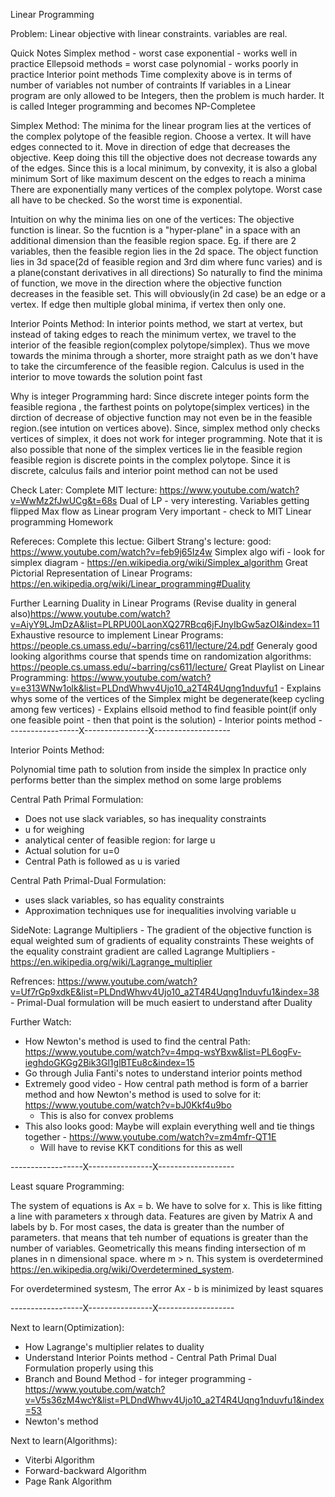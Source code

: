 Linear Programming

Problem:
Linear objective with linear constraints. variables are real.

Quick Notes
Simplex method - worst case exponential - works well in practice
Ellepsoid methods = worst case polynomial - works poorly in practice
Interior point methods
Time complexity above is in terms of number of variables not number of contraints
If variables in a Linear program are only allowed to be Integers, then the problem is much harder. It is called Integer programming and becomes NP-Completee

Simplex Method: 
The minima for the linear program lies at the vertices of the complex polytope of the feasible region. 
Choose a vertex. It will have  edges connected to it. Move in direction of edge that decreases the objective.
Keep doing this till the objective does not decrease towards any of the edges.
Since this is a local minimum, by convexity, it is also a global minimum
Sort of like maximum descent on the edges to reach a minima
There are exponentially many vertices of the complex polytope. Worst case all have to be checked. So the worst time is exponential.


Intuition on why the minima lies on one of the vertices:
The objective function is linear. So the fucntion is a "hyper-plane" in a space with an additional dimension than the feasible region space.
Eg. if there are 2 variables, then the feasible region lies in the 2d space. The object function lies in 3d space(2d of feasible region and 3rd dim where func varies) and is a plane(constant derivatives in all directions)
So naturally to find the minima of function, we move in the direction where the objective function decreases in the feasible set. 
This will obviously(in 2d case) be an edge or a vertex. If edge then multiple global minima, if vertex then only one.


Interior Points Method:
In interior points method, we start at vertex, but instead of taking edges to reach the minimum vertex, we travel to the interior of the feasible region(complex polytope/simplex).
Thus we move towards the minima through a shorter, more straight path as we don't have to take the circumference of the feasible region.
Calculus is used in the interior to move towards the solution point fast

Why is integer Programming hard:
Since discrete integer points form the feasible regiona , the farthest points on polytope(simplex vertices) in the dirction of decrease of objective function may not even be in the feasible region.(see intution on vertices above). Since, simplex method only checks vertices of simplex, it does not work for integer programming. 
Note that it is also possible that none of the simplex vertices lie in the feasible region
feasible region is discrete points in the complex polytope. Since it is discrete, calculus fails and interior point method can not be used


Check Later: 
Complete MIT lecture: https://www.youtube.com/watch?v=WwMz2fJwUCg&t=68s
Dual of LP - very interesting. Variables getting flipped
Max flow as Linear program
Very important - check to MIT Linear programming Homework

Refereces:
Complete this lectue: Gilbert Strang's lecture: good: https://www.youtube.com/watch?v=feb9j65Iz4w
Simplex algo wifi - look for simplex diagram - https://en.wikipedia.org/wiki/Simplex_algorithm
Great Pictorial Representation of Linear Programs: https://en.wikipedia.org/wiki/Linear_programming#Duality

Further Learning
Duality in Linear Programs (Revise duality in general also)https://www.youtube.com/watch?v=AiyY9LJmDzA&list=PLRPU00LaonXQ27RBcq6jFJnyIbGw5azOI&index=11 
Exhaustive resource to implement Linear Programs: https://people.cs.umass.edu/~barring/cs611/lecture/24.pdf 
Generaly good looking algorithms course that spends time on randomization algorithms: https://people.cs.umass.edu/~barring/cs611/lecture/ 
Great Playlist on Linear Programming: https://www.youtube.com/watch?v=e313WNw1olk&list=PLDndWhwv4Ujo10_a2T4R4Uqng1nduvfu1
    - Explains whys some of the vertices of the Simplex might be degenerate(keep cycling among few vertices)
    - Explains ellsoid method to find feasible point(if only one feasible point - then that point is the solution)
    - Interior points method
------------------X----------------X-------------------

Interior Points Method:

Polynomial time
path to solution from inside the simplex
In practice only performs better than the simplex method on some large problems

Central Path Primal Formulation:
- Does not use slack variables, so has inequality constraints
- u for weighing
- analytical center of feasible region: for large u
- Actual solution for u=0
- Central Path is followed as u is varied

Central Path Primal-Dual Formulation:
- uses slack variables, so has equality constraints
- Approximation techniques use for inequalities involving variable u

SideNote:
Lagrange Multipliers - The gradient of the objective function is equal weighted sum of gradients of equality constraints
                       These weights of the equality constraint gradient are called Lagrange Multipliers - https://en.wikipedia.org/wiki/Lagrange_multiplier

Refrences: https://www.youtube.com/watch?v=Uf7rGp9xdkE&list=PLDndWhwv4Ujo10_a2T4R4Uqng1nduvfu1&index=38
    - Primal-Dual formulation will be much easiert to understand after Duality

Further Watch:
- How Newton's method is used to find the central Path: https://www.youtube.com/watch?v=4mpq-wsYBxw&list=PL6ogFv-ieghdoGKGg2Bik3Gl1glBTEu8c&index=15
- Go through Julia Fanti's notes to understand interior points method
- Extremely good video - How central path method is form of a barrier method and how Newton's method is used to solve for it: https://www.youtube.com/watch?v=bJ0Kkf4u9bo
    - This is also for convex problems
- This also looks good: Maybe will explain everything well and tie things together - https://www.youtube.com/watch?v=zm4mfr-QT1E
    - Will have to revise KKT conditions for this as well

------------------X----------------X-------------------

Least square Programming:

The system of equations is Ax = b. We have to solve for x.
This is like fitting a line with parameters x through data. Features are given by Matrix A and labels by b.
For most cases, the data is greater than the number of parameters. that means that teh number of equations is greater than the number of variables.
Geometrically this means finding intersection of m planes in n dimensional space. where m > n. This system is overdetermined https://en.wikipedia.org/wiki/Overdetermined_system.

For overdetermined systesm, The error Ax - b is minimized by least squares

------------------X----------------X-------------------

Next to learn(Optimization): 
- How Lagrange's multiplier relates to duality
- Understand Interior Points method - Central Path Primal Dual Formulation properly using this
- Branch and Bound Method - for integer programming - https://www.youtube.com/watch?v=V5s36zM4wcY&list=PLDndWhwv4Ujo10_a2T4R4Uqng1nduvfu1&index=53
- Newton's method

Next to learn(Algorithms):
- Viterbi Algorithm
- Forward-backward Algorithm
- Page Rank Algorithm
